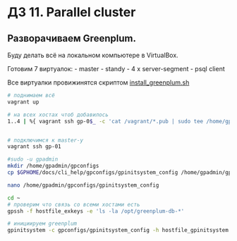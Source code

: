 # ДЗ 11. Parallel cluster

## Разворачиваем Greenplum. 
Буду делать всё на локальном компьютере в VirtualBox.

Готовим 7 виртуалок:
    - master 
    - standy 
    - 4 x server-segment
    - psql client 

Все виртуалки провижинятся скриптом [install_greenplum.sh](install_greenplum.sh) 

``` sh
# поднимаем всё
vagrant up 

# на всех хостах чтоб добавилось 
1..4 | %{ vagrant ssh gp-0$_ -c 'cat /vagrant/*.pub | sudo tee /home/gpadmin/.ssh/authorized_keys && sudo chown gpadmin:gpadmin /home/gpadmin/.ssh/authorized_keys' }


# подключимся к master-у 
vagrant ssh gp-01

#sudo -u gpadmin
mkdir /home/gpadmin/gpconfigs
cp $GPHOME/docs/cli_help/gpconfigs/gpinitsystem_config /home/gpadmin/gpconfigs/gpinitsystem_config

nano /home/gpadmin/gpconfigs/gpinitsystem_config

cd ~
# проверим что связь со всеми хостами есть 
gpssh -f hostfile_exkeys -e 'ls -la /opt/greenplum-db-*'

# инициируем greenplum
gpinitsystem -c gpconfigs/gpinitsystem_config -h hostfile_gpinitsystem -s gp-02 --mirror-mode=spread




```



